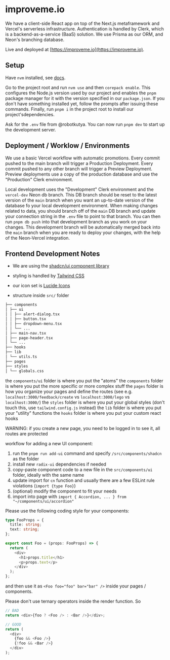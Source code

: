 # improveme.io

We have a client-side React app on top of the Next.js metaframework and Vercel's serverless infrastructure. Authentication is handled by Clerk, which is a backend-as-a-service (BaaS) solution. We use Prisma as our ORM, and Neon's branching database.

Live and deployed at [https://improveme.io](https://improveme.io).

## Setup

Have `nvm` installed, see [docs](https://github.com/nvm-sh/nvm?tab=readme-ov-file#installing-and-updating).

Go to the project root and run `nvm use` and then `corepack enable`. This configures the Node.js version used by our project and enables the `pnpm` package manager for it with the version specified in our `package.json`. If you don't have something installed yet, follow the prompts after issuing these commands. Finally, run `pnpm i` in the project root to install our project'sdependencies.

Ask for the `.env` file from @robotkutya. You can now run `pnpm dev` to start up the development server.

## Deployment / Worklow / Environments

We use a basic Vercel workflow with automatic promotions. Every commit pushed to the main branch will trigger a Production Deployment. Every commit pushed to any other branch will trigger a Preview Deployment. Preview deployments use a copy of the production database and use the "Production" Clerk environment.

Local development uses the "Development" Clerk environment and the `vercel-dev` Neon db branch. This DB branch should be reset to the latest version of the `main` branch when you want an up-to-date version of the database fo your local development environment. When making changes related to data, you should branch off of the `main` DB branch and update your connection string in the `.env` file to point to that branch. You can then run `pnpm db push` into that development branch as you work on your changes. This development branch will be automatically merged back into the `main` branch when you are ready to deploy your changes, with the help of the Neon-Vercel integration.

## Frontend Development Notes

- We are using the [shadcn/ui component library](https://ui.shadcn.com/docs#what-do-you-mean-by-not-a-component-library)
- styling is handled by [Tailwind CSS](https://tailwindcss.com/)
- our icon set is [Lucide Icons](https://lucide.dev/)

- structure inside `src/` folder

```bash
├── components
│ ├── ui
│ │ ├── alert-dialog.tsx
│ │ ├── button.tsx
│ │ ├── dropdown-menu.tsx
│ │ └── ...
│ ├── main-nav.tsx
│ ├── page-header.tsx
│ └── ...
├── hooks
├── lib
│ └── utils.ts
├── pages
├── styles
│ └── globals.css
```

the `components/ui` folder is where you put the "atoms"
the `components` folder is where you put the more specific or more complex stuff
the `pages` folder is how you organize your pages and define the routes
(see e.g. `localhost:3000/feedback/create` vs `localhost:3000/lego` vs `localhost:3000/`)
the `styles` folder is where you put your global styles (don't touch this, use `tailwind.config.js` instead)
the `lib` folder is where you put your "utility" functions
the `hooks` folder is where you put your custom react hooks

WARNING: if you create a new page, you need to be logged in to see it, all routes are protected

workflow for adding a new UI component:

1. run the `pnpm run add-ui` command and specify `/src/components/shadcn` as the folder
2. install new `radix-ui` dependencies if needed
3. copy-paste component code to a new file in the `src/components/ui` folder, ideally with the same name
4. update import for `cn` function and usually there are a few ESLint rule violations (`import {type Foo}`)
5. (optional) modify the component to fit your needs
6. import into page with `import { Accordion, ... } from "~/components/ui/accordion"`

Please use the following coding style for your components:

```ts
type FooProps = {
  title: string;
  text: string;
};

export const Foo = (props: FooProps) => {
  return (
    <div>
      <h1>props.title</h1>
      <p>props.text</p>
    </div>
  );
};
```

and then use it as `<Foo foo="foo" bar="bar" />` inside your pages / components.

Please don't use ternary operators inside the render function. So

```ts
// BAD
return <div>{foo ? <Foo /> : <Bar />}</div>;

// GOOD
return (
  <div>
    {foo && <Foo />}
    {!foo && <Bar />}
  </div>
);
```
